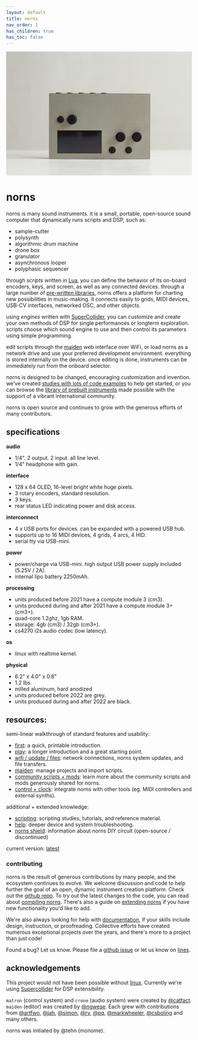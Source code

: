 ```yaml
---
layout: default
title: norns
nav_order: 1
has_children: true
has_toc: false
---
```


![](../norns/image/norns-grey.jpeg)

# norns

norns is many sound instruments. it is a small, portable, open-source sound computer that dynamically runs scripts and DSP, such as:

- sample-cutter
- polysynth
- algorithmic drum machine
- drone box
- granulator
- asynchronous looper
- polyphasic sequencer

through *scripts* written in [Lua](https://www.lua.org/about.html), you can define the behavior of its on-board encoders, keys, and screen, as well as any connected devices. through a large number of [pre-written libraries](../norns/reference), norns offers a platform for charting new possibilities in music-making. it connects easily to grids, MIDI devices, USB-CV interfaces, networked OSC, and other objects.

using *engines* written with [SuperCollider](https://supercollider.github.io), you can customize and create your own methods of DSP for single performances or longterm exploration. scripts choose which sound engine to use and then control its parameters using simple programming.

edit scripts through the [maiden](https://monome.org/docs/norns/maiden/) web interface over WiFi, or load norns as a network drive and use your preferred development environment. everything is stored internally on the device. once editing is done, instruments can be immediately run from the onboard selector.

norns is designed to be changed, encouraging customization and invention. we've created [studies with lots of code examples](../norns/scripting) to help get started, or you can browse the [library of prebuilt instruments](https://norns.community) made possible with the support of a vibrant international community.

norns is open source and continues to grow with the generous efforts of many contributors.

## specifications

**audio**

- 1/4". 2 output. 2 input. all line level.
- 1/4" headphone with gain.

**interface**

- 128 x 64 OLED, 16-level bright white huge pixels.
- 3 rotary encoders, standard resolution.
- 3 keys.</li>
- rear status LED indicating power and disk access.

**interconnect**

- 4 x USB ports for devices. can be expanded with a powered USB hub.
- supports up to 16 MIDI devices, 4 grids, 4 arcs, 4 HID.
- serial tty via USB-mini.

**power**

- power/charge via USB-mini. high output USB power supply included (5.25V / 2A).
- internal lipo battery 2250mAh.

**processing**

- units produced before 2021 have a compute module 3 (cm3).
- units produced during and after 2021 have a compute module 3+ (cm3+).
- quad-core 1.2ghz, 1gb RAM.
- storage: 4gb (cm3) / 32gb (cm3+).
- cs4270 i2s audio codec (low latency).

**os**

- linux with realtime kernel.

**physical**

- 6.2" x 4.0" x 0.8"
- 1.2 lbs.
- milled aluminum, hard anodized
- units produced before 2022 are grey.
- units produced during and after 2022 are black.

## resources:

semi-linear walkthrough of standard features and usability:

- [first](norns-first.pdf): a quick, printable introduction.
- [play](../norns/play): a longer introduction and a great starting point.
- [wifi / update / files](../norns/wifi-files): network connections, norns system updates, and file transfers.
- [maiden](../norns/maiden): manage projects and import scripts.
- [community scripts + mods](../norns/community-scripts): learn more about the community scripts and mods generously shared for norns.
- [control + clock](../norns/control-clock): integrate norns with other tools (eg. MIDI controllers and external synths).

additional + extended knowledge:

- [scripting](../norns/scripting): scripting studies, tutorials, and reference material.
- [help](../norns/help): deeper device and system troubleshooting.
- [norns shield](../norns/shield): information about norns DIY circuit (open-source / discontinued)

current version: [latest](https://l.llllllll.co/norns)

### contributing

norns is the result of generous contributions by many people, and the ecosystem continues to evolve. We welcome discussion and code to help further the goal of an open, dynamic instrument creation platform. Check out the [github repo](https://github.com/monome/norns). To try out the latest changes to the code, you can read about [compiling norns](../norns/compiling). There's also a guide on [extending norns](../norns/extending) if you have new functionality you'd like to add.

We're also always looking for help with [documentation](https://github.com/monome/docs), if your skills include design, instruction, or proofreading. Collective efforts have created numerous exceptional projects over the years, and there's more to a project than just code!

Found a bug? Let us know. Please file a [github issue](https://github.com/monome/norns/issues) or let us know on [lines](https://llllllll.co/t/norns-help/14016).

## acknowledgements

This project would not have been possible without [linux](https://en.wikipedia.org/wiki/Linux).  Currently we're using [Supercollider](https://supercollider.github.io) for DSP extensibility.

`matron` (control system) and `crone` (audio system) were created by [@catfact](https://github.com/catfact). `maiden` (editor) was created by [@ngwese](https://github.com/ngwese). Each grew with contributions from [@artfwo](https://github.com/artfwo), [@jah](https://github.com/antonhornquist), [@simon](https://github.com/simonvanderveldt), [@rv](https://github.com/ranch-verdin), [@pq](https://github.com/pq), [@markwheeler](https://github.com/markwheeler), [@csboling](https://github.com/csboling) and many others.

norns was initiated by @tehn (monome).
